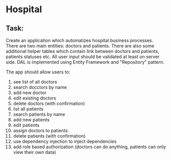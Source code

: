 # Hospital
## Task:
Create an application which automatizes hospital business processes. There are two main entities: doctors and patients. 
There are also some additional helper tables which contain link between doctors and patients, patients statuses etc.
All user input should be validated at least on server side. DAL is implemented using Entity Framework and "Repository" pattern.

The app should allow users to:

  1. see list of all doctors
  2. search docctors by name
  3. add new doctor
  4. edit existing doctors
  5. delete doctors  (with confirmation)
  6. list all patients
  7. search patients by name
  8. add new patients
  9. edit patients 
  10. assign doctors to patients 
  11. delete patients (with confirmation)
  12. use dependency injection to inject dependencies
  13. add role based authorization (doctors can do anything, patients can only view their own data)
